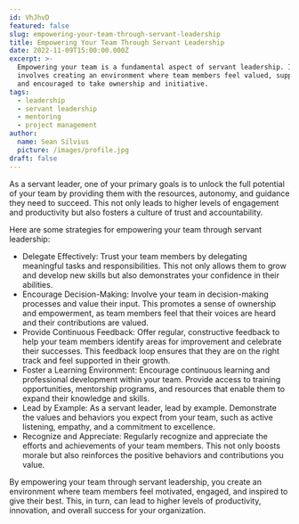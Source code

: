 ```yaml
---
id: VhJhvD
featured: false
slug: empowering-your-team-through-servant-leadership
title: Empowering Your Team Through Servant Leadership
date: 2022-11-09T15:00:00.000Z
excerpt: >-
  Empowering your team is a fundamental aspect of servant leadership. It
  involves creating an environment where team members feel valued, supported,
  and encouraged to take ownership and initiative.
tags:
  - leadership
  - servant leadership
  - mentoring
  - project management
author:
  name: Sean Silvius
  picture: /images/profile.jpg
draft: false
---
```


As a servant leader, one of your primary goals is to unlock the full potential of your team by providing them with the resources, autonomy, and guidance they need to succeed. This not only leads to higher levels of engagement and productivity but also fosters a culture of trust and accountability.

Here are some strategies for empowering your team through servant leadership:

- Delegate Effectively: Trust your team members by delegating meaningful tasks and responsibilities. This not only allows them to grow and develop new skills but also demonstrates your confidence in their abilities.
- Encourage Decision-Making: Involve your team in decision-making processes and value their input. This promotes a sense of ownership and empowerment, as team members feel that their voices are heard and their contributions are valued.
- Provide Continuous Feedback: Offer regular, constructive feedback to help your team members identify areas for improvement and celebrate their successes. This feedback loop ensures that they are on the right track and feel supported in their growth.
- Foster a Learning Environment: Encourage continuous learning and professional development within your team. Provide access to training opportunities, mentorship programs, and resources that enable them to expand their knowledge and skills.
- Lead by Example: As a servant leader, lead by example. Demonstrate the values and behaviors you expect from your team, such as active listening, empathy, and a commitment to excellence.
- Recognize and Appreciate: Regularly recognize and appreciate the efforts and achievements of your team members. This not only boosts morale but also reinforces the positive behaviors and contributions you value.

By empowering your team through servant leadership, you create an environment where team members feel motivated, engaged, and inspired to give their best. This, in turn, can lead to higher levels of productivity, innovation, and overall success for your organization.
